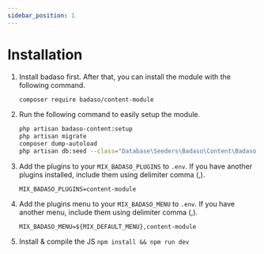 ```yaml
---
sidebar_position: 1
---
```


# Installation

1. Install badaso first. After that, you can install the module with the following command.

    ```bash
    composer require badaso/content-module
    ```

1. Run the following command to easily setup the module.

    ```bash
    php artisan badaso-content:setup
    php artisan migrate
    composer dump-autoload
    php artisan db:seed --class="Database\Seeders\Badaso\Content\BadasoContentModuleSeeder"
    ```

1. Add the plugins to your `MIX_BADASO_PLUGINS` to `.env`. If you have another plugins installed, include them using delimiter comma (,).

    ```
    MIX_BADASO_PLUGINS=content-module
    ```

1. Add the plugins menu to your `MIX_BADASO_MENU` to `.env`. If you have another menu, include them using delimiter comma (,).

    ```
    MIX_BADASO_MENU=${MIX_DEFAULT_MENU},content-module
    ```
    
1. Install & compile the JS `npm install && npm run dev`